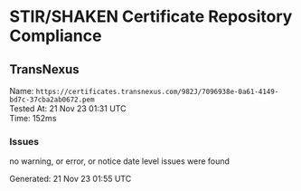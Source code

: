 # STIR/SHAKEN Certificate Repository Compliance

## TransNexus

Name: `https://certificates.transnexus.com/982J/7096938e-0a61-4149-bd7c-37cba2ab0672.pem`\
Tested At: 21 Nov 23 01:31 UTC\
Time: 152ms

### Issues

no warning, or error, or notice date level issues were found

Generated: 21 Nov 23 01:55 UTC